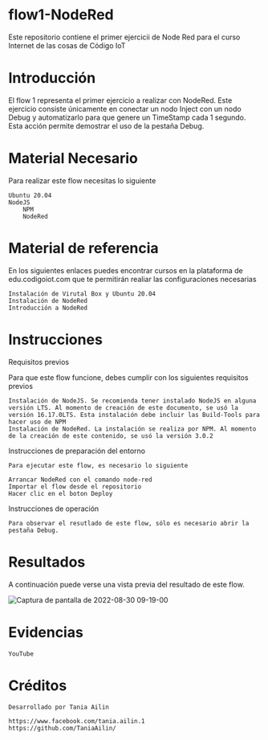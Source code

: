 # flow1-NodeRed
Este repositorio contiene el primer ejercicii de Node Red para el curso Internet de las cosas de Código IoT

# Introducción
El flow 1 representa el primer ejercicio a realizar con NodeRed. Este ejercicio consiste únicamente en conectar un nodo Inject con un nodo Debug y automatizarlo para que genere un TimeStamp cada 1 segundo. Esta acción permite demostrar el uso de la pestaña Debug.

# Material Necesario

Para realizar este flow necesitas lo siguiente

    Ubuntu 20.04
    NodeJS
        NPM
        NodeRed

# Material de referencia

En los siguientes enlaces puedes encontrar cursos en la plataforma de edu.codigoiot.com que te permitirán realiar las configuraciones necesarias

    Instalación de Virutal Box y Ubuntu 20.04
    Instalación de NodeRed
    Introducción a NodeRed

# Instrucciones
Requisitos previos

Para que este flow funcione, debes cumplir con los siguientes requisitos previos

    Instalación de NodeJS. Se recomienda tener instalado NodeJS en alguna versión LTS. Al momento de creación de este documento, se usó la versión 16.17.0LTS. Esta instalación debe incluir las Build-Tools para hacer uso de NPM
    Instalación de NodeRed. La instalación se realiza por NPM. Al momento de la creación de este contenido, se usó la versión 3.0.2

  Instrucciones de preparación del entorno

    Para ejecutar este flow, es necesario lo siguiente

    Arrancar NodeRed con el comando node-red
    Importar el flow desde el repositorio
    Hacer clic en el boton Deploy

  Instrucciones de operación

    Para observar el resutlado de este flow, sólo es necesario abrir la pestaña Debug.

# Resultados

A continuación puede verse una vista previa del resultado de este flow.

![Captura de pantalla de 2022-08-30 09-19-00](https://user-images.githubusercontent.com/111372187/187478695-75c01c41-95d6-497e-8d13-8413adcb4ea5.png)

# Evidencias

    YouTube

# Créditos

    Desarrollado por Tania Ailin

    https://www.facebook.com/tania.ailin.1
    https://github.com/TaniaAilin/

